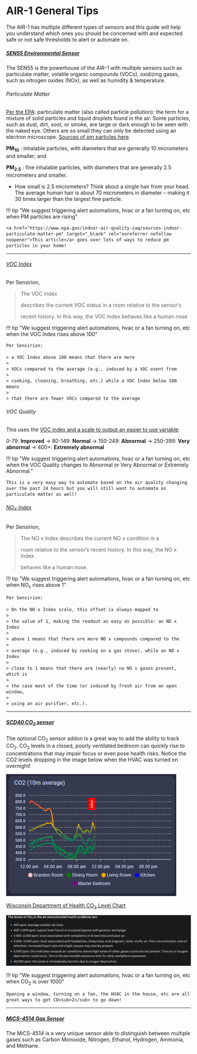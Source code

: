 # AIR-1 General Tips

The AIR-1 has multiple different types of sensors and this guide will help you understand which ones you should be concerned with and expected safe or not safe thresholds to alert or automate on.

##### <a href="https://sensirion.com/products/catalog/SEN55" title="SEN55 Documentation" target="_blank" rel="noreferrer nofollow noopener">SEN55 Environmental Sensor</a>

The SEN55 is the powerhouse of the AIR-1 with multiple sensors such as particulate matter, volatile organic compounds (VOCs), oxidizing gases, such as nitrogen oxides (NOx), as well as humidity & temperature.

###### Particulate Matter

<a href="https://www.epa.gov/pm-pollution/particulate-matter-pm-basics" target="_blank" rel="noreferrer nofollow noopener">Per the EPA</a>: particulate matter (also called particle pollution): the term for a mixture of solid particles and liquid droplets found in the air. Some particles, such as dust, dirt, soot, or smoke, are large or dark enough to be seen with the naked eye. Others are so small they can only be detected using an electron microscope. <a href="https://www.epa.gov/indoor-air-quality-iaq/sources-indoor-particulate-matter-pm" target="_blank" rel="noreferrer nofollow noopener">Sources of pm particles here</a>.

**PM<sub>10</sub>** : inhalable particles, with diameters that are generally 10 micrometers and smaller; and

**PM<sub>2\.5</sub>** : fine inhalable particles, with diameters that are generally 2.5 micrometers and smaller.

* How small is 2.5 micrometers? Think about a single hair from your head. The average human hair is about 70 micrometers in diameter – making it 30 times larger than the largest fine particle.

!!! tip "We suggest triggering alert automations, hvac or a fan turning on, etc when PM particles are rising"

    <a href="https://www.epa.gov/indoor-air-quality-iaq/sources-indoor-particulate-matter-pm" target="_blank" rel="noreferrer nofollow noopener">This article</a> goes over lots of ways to reduce pm particles in your home!

---

###### <a href="https://sensirion.com/media/documents/02232963/6294E043/Info_Note_VOC_Index.pdf" target="_blank" rel="noreferrer nofollow noopener">VOC Index</a>

Per Sensirion,

> The VOC Index
>
> describes the current VOC status in a room relative to the sensor’s
>
> recent history. In this way, the VOC Index behaves like a human nose

!!! tip "We suggest triggering alert automations, hvac or a fan turning on, etc when the VOC Index rises above 100"

    Per Sensirion:

    > a VOC Index above 100 means that there are more
    >
    > VOCs compared to the average (e.g., induced by a VOC event from
    >
    > cooking, cleaning, breathing, etc.) while a VOC Index below 100 means
    >
    > that there are fewer VOCs compared to the average

###### VOC Quality

This uses the <a href="https://sensirion.com/media/documents/ACD82D45/6294DFC0/Info_Note_Integration_VOC_NOx_Sensor.pdf" target="_blank" rel="noreferrer nofollow noopener">VOC index and a scale to output an easier to use variable</a>.

0-79: **Improved** -&gt; 80-149: **Normal** -&gt; 150-249: **Abnormal** -&gt; 250-399: **Very abnormal** -&gt; 400+: **Extremely abnormal**

!!! tip "We suggest triggering alert automations, hvac or a fan turning on, etc when the VOC Quality changes to Abnormal or Very Abnormal or Extremely Abnormal."

    This is a very easy way to automate based on the air quality changing over the past 24 hours but you will still want to automate on particulate matter as well!

###### <a href="https://sensirion.com/media/documents/9F289B95/6294DFFC/Info_Note_NOx_Index.pdf" target="_blank" rel="noreferrer nofollow noopener">NO<sub>X</sub> Index</a>

Per Sensirion,

> The NO x Index describes the current NO x condition in a
>
> room relative to the sensor’s recent history. In this way, the NO x Index
>
> behaves like a human nose.

!!! tip "We suggest triggering alert automations, hvac or a fan turning on, etc when NO<sub>x</sub> rises above 1"

    Per Sensirion:

    > On the NO x Index scale, this offset is always mapped to
    >
    > the value of 1, making the readout as easy as possible: an NO x Index
    >
    > above 1 means that there are more NO x compounds compared to the
    >
    > average (e.g., induced by cooking on a gas stove), while an NO x Index
    >
    > close to 1 means that there are (nearly) no NO x gases present, which is
    >
    > the case most of the time (or induced by fresh air from an open window,
    >
    > using an air purifier, etc.).

---

##### <a href="https://sensirion.com/products/catalog/SCD40" target="_blank" rel="noreferrer nofollow noopener">SCD40 CO<sub>2</sub> sensor</a>

The optional CO<sub>2</sub> sensor addon is a great way to add the ability to track CO<sub>2</sub>. CO<sub>2</sub> levels in a closed, poorly ventilated bedroom can quickly rise to concentrations that may impair focus or even pose health risks. Notice the CO2 levels dropping in the image below when the HVAC was turned on overnight!

![](assets/co2-levels-drop-after-hvac-on.png)

<a href="https://www.dhs.wisconsin.gov/chemical/carbondioxide.htm" target="_blank" rel="noreferrer nofollow noopener">Wisconsin Department of Health CO<sub>2</sub> Level Chart</a>

![CO2 Health Department.png](../../../homey/products/general/calibrating-and-updating/assets/air-1-co2-calibration-image-6.jpg)

!!! tip "We suggest triggering alert automations, hvac or a fan turning on, etc when CO<sub>2</sub> is over 1000"

    Opening a window, turning on a fan, the HVAC in the house, etc are all great ways to get CO<sub>2</sub> to go down!

---

##### <a href="https://wiki.dfrobot.com/_SKU_SEN0377_Gravity__MEMS_Gas_Sensor_CO__Alcohol__NO2___NH3___I2C___MiCS_4514" target="_blank" rel="noreferrer nofollow noopener">MiCS-4514 Gas Sensor</a>

The MiCS-4514 is a very unique sensor able to distinguish between multiple gases such as Carbon Monoxide, Nitrogen, Ethanol, Hydrogen, Ammonia, and Methane.